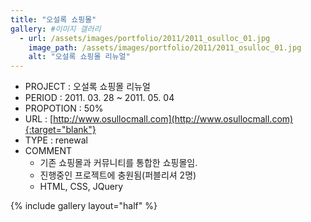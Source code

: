 ```yaml
---
title: "오설록 쇼핑몰"
gallery: #이미지 갤러리
  - url: /assets/images/portfolio/2011/2011_osulloc_01.jpg
    image_path: /assets/images/portfolio/2011/2011_osulloc_01.jpg
    alt: "오설록 쇼핑몰 리뉴얼"
---
```


- PROJECT : 오설록 쇼핑몰 리뉴얼
- PERIOD : 2011. 03. 28 ~ 2011. 05. 04
- PROPOTION : 50%
- URL : [http://www.osullocmall.com](http://www.osullocmall.com){:target="blank"}
- TYPE : renewal
- COMMENT
  - 기존 쇼핑몰과 커뮤니티를 통합한 쇼핑몰임.
  - 진행중인 프로젝트에 충원됨(퍼블리셔 2명)
  - HTML, CSS, JQuery

{% include gallery layout="half" %}
